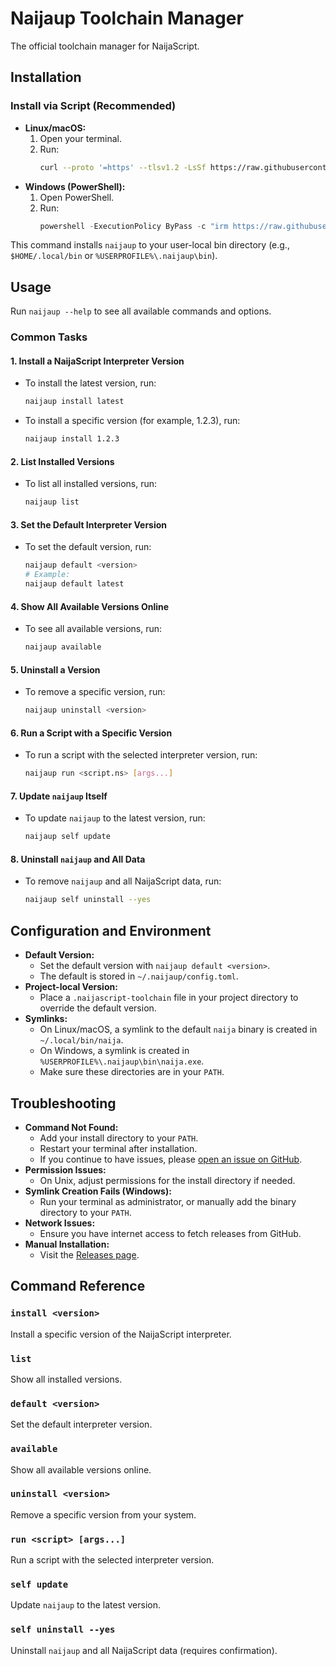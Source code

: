 # Naijaup Toolchain Manager

The official toolchain manager for NaijaScript.

## Installation

### Install via Script (Recommended)

- **Linux/macOS:**
  1. Open your terminal.
  2. Run:
     ```sh
     curl --proto '=https' --tlsv1.2 -LsSf https://raw.githubusercontent.com/xosnrdev/naijascript/master/scripts/install.sh | sh
     ```
- **Windows (PowerShell):**
  1. Open PowerShell.
  2. Run:
     ```powershell
     powershell -ExecutionPolicy ByPass -c "irm https://raw.githubusercontent.com/xosnrdev/naijascript/master/scripts/install.ps1 | iex"
     ```

This command installs `naijaup` to your user-local bin directory (e.g., `$HOME/.local/bin` or `%USERPROFILE%\.naijaup\bin`).

## Usage

Run `naijaup --help` to see all available commands and options.

### Common Tasks

#### 1. Install a NaijaScript Interpreter Version

- To install the latest version, run:
  ```sh
  naijaup install latest
  ```
- To install a specific version (for example, 1.2.3), run:
  ```sh
  naijaup install 1.2.3
  ```

#### 2. List Installed Versions

- To list all installed versions, run:
  ```sh
  naijaup list
  ```

#### 3. Set the Default Interpreter Version

- To set the default version, run:
  ```sh
  naijaup default <version>
  # Example:
  naijaup default latest
  ```

#### 4. Show All Available Versions Online

- To see all available versions, run:
  ```sh
  naijaup available
  ```

#### 5. Uninstall a Version

- To remove a specific version, run:
  ```sh
  naijaup uninstall <version>
  ```

#### 6. Run a Script with a Specific Version

- To run a script with the selected interpreter version, run:
  ```sh
  naijaup run <script.ns> [args...]
  ```

#### 7. Update `naijaup` Itself

- To update `naijaup` to the latest version, run:
  ```sh
  naijaup self update
  ```

#### 8. Uninstall `naijaup` and All Data

- To remove `naijaup` and all NaijaScript data, run:
  ```sh
  naijaup self uninstall --yes
  ```

## Configuration and Environment

- **Default Version:**
  - Set the default version with `naijaup default <version>`.
  - The default is stored in `~/.naijaup/config.toml`.
- **Project-local Version:**
  - Place a `.naijascript-toolchain` file in your project directory to override the default version.
- **Symlinks:**
  - On Linux/macOS, a symlink to the default `naija` binary is created in `~/.local/bin/naija`.
  - On Windows, a symlink is created in `%USERPROFILE%\.naijaup\bin\naija.exe`.
  - Make sure these directories are in your `PATH`.

## Troubleshooting

- **Command Not Found:**
  - Add your install directory to your `PATH`.
  - Restart your terminal after installation.
  - If you continue to have issues, please [open an issue on GitHub](https://github.com/xosnrdev/naijascript/issues).
- **Permission Issues:**
  - On Unix, adjust permissions for the install directory if needed.
- **Symlink Creation Fails (Windows):**
  - Run your terminal as administrator, or manually add the binary directory to your `PATH`.
- **Network Issues:**
  - Ensure you have internet access to fetch releases from GitHub.
- **Manual Installation:**
  - Visit the [Releases page](https://github.com/xosnrdev/naijascript/releases/latest).

## Command Reference

### `install <version>`

Install a specific version of the NaijaScript interpreter.

### `list`

Show all installed versions.

### `default <version>`

Set the default interpreter version.

### `available`

Show all available versions online.

### `uninstall <version>`

Remove a specific version from your system.

### `run <script> [args...]`

Run a script with the selected interpreter version.

### `self update`

Update `naijaup` to the latest version.

### `self uninstall --yes`

Uninstall `naijaup` and all NaijaScript data (requires confirmation).
